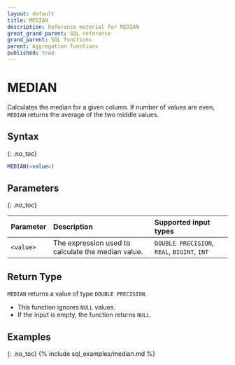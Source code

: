 ```yaml
---
layout: default
title: MEDIAN
description: Reference material for MEDIAN
great_grand_parent: SQL reference
grand_parent: SQL functions
parent: Aggregation functions
published: true
---
```


# MEDIAN

Calculates the median for a given column. If number of values are even, `MEDIAN` returns the average of the two middle values.


## Syntax

{: .no_toc}

```sql
MEDIAN(<value>)
```

## Parameters

{: .no_toc}

| Parameter | Description                                       | Supported input types                       |
|:----------|:--------------------------------------------------|:--------------------------------------------|
| `<value>` | The expression used to calculate the median value. | `DOUBLE PRECISION`, `REAL`, `BIGINT`, `INT` |


## Return Type

`MEDIAN` returns a value of type `DOUBLE PRECISION`.


* This function ignores `NULL` values.
* If the input is empty, the function returns `NULL`.

## Examples

{: .no_toc}
{% include sql_examples/median.md %}
